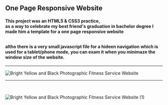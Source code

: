 <h2>One Page Responsive Website </h2>

<h4> This project was an HTML5 & CSS3 practice, </br>
  as a way to celebrate my best friend's graduation in bachelor degree I made him a template for a one page responsive website </br>
</br>
  
altho there is a very small javascript file for a hideen navigation which is used for a tablet/phone mode, you can exam it
when you minimaze the window size of the website. </h4>

---

![Bright Yellow and Black Photographic Fitness Service Website](https://user-images.githubusercontent.com/112869651/200921300-a7ffaeea-4b9d-48d7-b1bb-e4a545f70aa0.jpg)

---
</br>

![Bright Yellow and Black Photographic Fitness Service Website (1)](https://user-images.githubusercontent.com/112869651/200923367-c53ebe3b-bbee-4711-a2b3-bb78430028d8.jpg)
